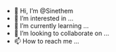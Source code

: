 - 👋 Hi, I’m @Sinethem
- 👀 I’m interested in ...
- 🌱 I’m currently learning ...
- 💞️ I’m looking to collaborate on ...
- 📫 How to reach me ...

<!---
Sinethem/Sinethem is a ✨ special ✨ repository because its `README.md` (this file) appears on your GitHub profile.
You can click the Preview link to take a look at your changes.
--->
